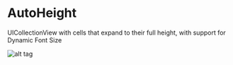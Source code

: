 # AutoHeight
UICollectionView with cells that expand to their full height, with support for Dynamic Font Size

![alt tag](https://user-images.githubusercontent.com/12391750/29331297-33426f4a-81fc-11e7-816a-e369ea2e329f.gif)
